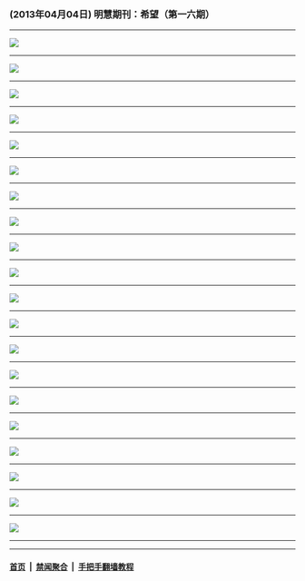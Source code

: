 ### (2013年04月04日) 明慧期刊：希望（第一六期） 

---

<img src="http://qikan.minghui.org/mhqkpage/qikanimage/2013/04/04/xw-16-pdf1-online1.png"/><hr/>
<img src="http://qikan.minghui.org/mhqkpage/qikanimage/2013/04/04/xw-16-pdf1-online2.png"/><hr/>
<img src="http://qikan.minghui.org/mhqkpage/qikanimage/2013/04/04/xw-16-pdf1-online3.png"/><hr/>
<img src="http://qikan.minghui.org/mhqkpage/qikanimage/2013/04/04/xw-16-pdf1-online4.png"/><hr/>
<img src="http://qikan.minghui.org/mhqkpage/qikanimage/2013/04/04/xw-16-pdf1-online5.png"/><hr/>
<img src="http://qikan.minghui.org/mhqkpage/qikanimage/2013/04/04/xw-16-pdf1-online6.png"/><hr/>
<img src="http://qikan.minghui.org/mhqkpage/qikanimage/2013/04/04/xw-16-pdf1-online7.png"/><hr/>
<img src="http://qikan.minghui.org/mhqkpage/qikanimage/2013/04/04/xw-16-pdf1-online8.png"/><hr/>
<img src="http://qikan.minghui.org/mhqkpage/qikanimage/2013/04/04/xw-16-pdf1-online9.png"/><hr/>
<img src="http://qikan.minghui.org/mhqkpage/qikanimage/2013/04/04/xw-16-pdf1-online10.png"/><hr/>
<img src="http://qikan.minghui.org/mhqkpage/qikanimage/2013/04/04/xw-16-pdf1-online11.png"/><hr/>
<img src="http://qikan.minghui.org/mhqkpage/qikanimage/2013/04/04/xw-16-pdf1-online12.png"/><hr/>
<img src="http://qikan.minghui.org/mhqkpage/qikanimage/2013/04/04/xw-16-pdf1-online13.png"/><hr/>
<img src="http://qikan.minghui.org/mhqkpage/qikanimage/2013/04/04/xw-16-pdf1-online14.png"/><hr/>
<img src="http://qikan.minghui.org/mhqkpage/qikanimage/2013/04/04/xw-16-pdf1-online15.png"/><hr/>
<img src="http://qikan.minghui.org/mhqkpage/qikanimage/2013/04/04/xw-16-pdf1-online16.png"/><hr/>
<img src="http://qikan.minghui.org/mhqkpage/qikanimage/2013/04/04/xw-16-pdf1-online17.png"/><hr/>
<img src="http://qikan.minghui.org/mhqkpage/qikanimage/2013/04/04/xw-16-pdf1-online18.png"/><hr/>
<img src="http://qikan.minghui.org/mhqkpage/qikanimage/2013/04/04/xw-16-pdf1-online19.png"/><hr/>
<img src="http://qikan.minghui.org/mhqkpage/qikanimage/2013/04/04/xw-16-pdf1-online20.png"/><hr/>


---

#### [首页](../../../..) &nbsp;|&nbsp; [禁闻聚合](https://github.com/gfw-breaker/banned-news) &nbsp;|&nbsp; [手把手翻墙教程](https://github.com/gfw-breaker/guides) 